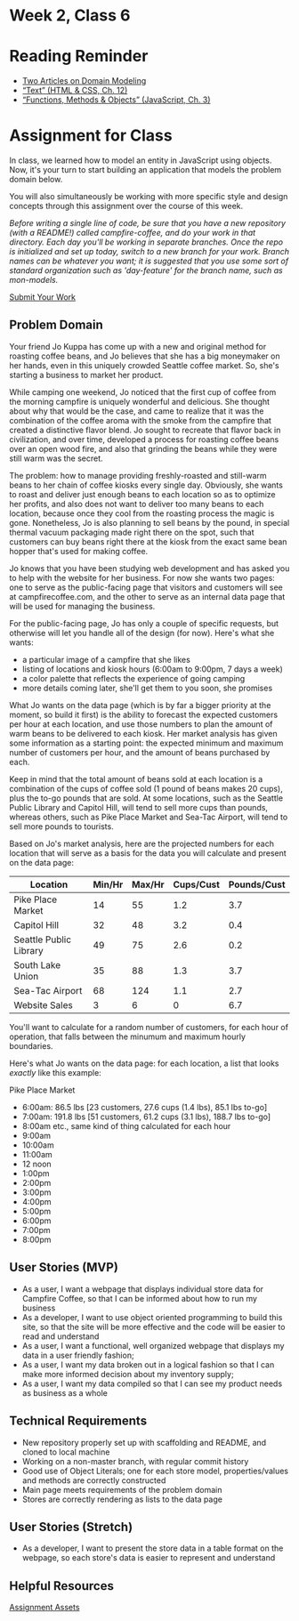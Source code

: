 # Week 2, Class 6

# Reading Reminder

* [Two Articles on Domain Modeling]()
* [“Text” (HTML & CSS, Ch. 12) ]()
* [“Functions, Methods & Objects” (JavaScript, Ch. 3)]()

# Assignment for Class
In class, we learned how to model an entity in JavaScript using objects. Now, it's your turn to start building an application that models the problem domain below.

You will also simultaneously be working with more specific style and design concepts through this assignment over the course of this week.

*Before writing a single line of code, be sure that you have a new repository (with a README!) called campfire-coffee, and do your work in that directory. Each day you'll be working in separate branches. Once the repo is initialized and set up today, switch to a new branch for your work. Branch names can be whatever you want; it is suggested that you use some sort of standard organization such as 'day-feature' for the branch name, such as mon-models.*

[Submit Your Work](https://canvas.instructure.com/courses/990569/assignments/4231827)

## Problem Domain

Your friend Jo Kuppa has come up with a new and original method for roasting coffee beans, and Jo believes that she has a big moneymaker on her hands, even in this uniquely crowded Seattle coffee market. So, she's starting a business to market her product.

While camping one weekend, Jo noticed that the first cup of coffee from the morning campfire is uniquely wonderful and delicious. She thought about why that would be the case, and came to realize that it was the combination of the coffee aroma with the smoke from the campfire that created a distinctive flavor blend. Jo sought to recreate that flavor back in civilization, and over time, developed a process for roasting coffee beans over an open wood fire, and also that grinding the beans while they were still warm was the secret.

The problem: how to manage providing freshly-roasted and still-warm beans to her chain of coffee kiosks every single day. Obviously, she wants to roast and deliver just enough beans to each location so as to optimize her profits, and also does not want to deliver too many beans to each location, because once they cool from the roasting process the magic is gone. Nonetheless, Jo is also planning to sell beans by the pound, in special thermal vacuum packaging made right there on the spot, such that customers can buy beans right there at the kiosk from the exact same bean hopper that's used for making coffee.

Jo knows that you have been studying web development and has asked you to help with the website for her business. For now she wants two pages: one to serve as the public-facing page that visitors and customers will see at campfirecoffee.com, and the other to serve as an internal data page that will be used for managing the business.

For the public-facing page, Jo has only a couple of specific requests, but otherwise will let you handle all of the design (for now). Here's what she wants:
- a particular image of a campfire that she likes
- listing of locations and kiosk hours (6:00am to 9:00pm, 7 days a week)
- a color palette that reflects the experience of going camping
- more details coming later, she'll get them to you soon, she promises

What Jo wants on the data page (which is by far a bigger priority at the moment, so build it first) is the ability to forecast the expected customers per hour at each location, and use those numbers to plan the amount of warm beans to be delivered to each kiosk. Her market analysis has given some information as a starting point: the expected minimum and maximum number of customers per hour, and the amount of beans purchased by each.

Keep in mind that the total amount of beans sold at each location is a combination of the cups of coffee sold (1 pound of beans makes 20 cups), plus the to-go pounds that are sold. At some locations, such as the Seattle Public Library and Capitol Hill, will tend to sell more cups than pounds, whereas others, such as Pike Place Market and Sea-Tac Airport, will tend to sell more pounds to tourists.

Based on Jo's market analysis, here are the projected numbers for each location that will serve as a basis for the data you will calculate and present on the data page:

| Location  | Min/Hr  | Max/Hr  | Cups/Cust  | Pounds/Cust  |
|---|---|---|---|---|
| Pike Place Market  | 14  | 55  | 1.2  | 3.7  |
| Capitol Hill  | 32  | 48  | 3.2  | 0.4  |
| Seattle Public Library  | 49  | 75  | 2.6  | 0.2  |
| South Lake Union  | 35  | 88  | 1.3  | 3.7  |
| Sea-Tac Airport  | 68  | 124  | 1.1  | 2.7  |
| Website Sales  | 3  | 6  | 0  | 6.7  |

You'll want to calculate for a random number of customers, for each hour of operation, that falls between the minumum and maximum hourly boundaries.

Here's what Jo wants on the data page: for each location, a list that looks *exactly* like this example:

Pike Place Market
- 6:00am: 86.5 lbs [23 customers, 27.6 cups (1.4 lbs), 85.1 lbs to-go]
- 7:00am: 191.8 lbs [51 customers, 61.2 cups (3.1 lbs), 188.7 lbs to-go]
- 8:00am etc., same kind of thing calculated for each hour
- 9:00am
- 10:00am
- 11:00am
- 12 noon
- 1:00pm
- 2:00pm
- 3:00pm
- 4:00pm
- 5:00pm
- 6:00pm
- 7:00pm
- 8:00pm

## User Stories (MVP)
 - As a user, I want a webpage that displays individual store data for Campfire Coffee, so that I can be informed about how to run my business
 - As a developer, I want to use object oriented programming to build this site, so that the site will be more effective and the code will be easier to read and understand
 - As a user, I want a functional, well organized webpage that displays my data in a user friendly fashion;
- As a user, I want my data broken out in a logical fashion so that I can make more informed decision about my inventory supply;
- As a user, I want my data compiled so that I can see my product needs as business as a whole

## Technical Requirements
 - New repository properly set up with scaffolding and README, and cloned to local machine
 - Working on a non-master branch, with regular commit history
 - Good use of Object Literals; one for each store model, properties/values and methods are correctly constructed
 - Main page meets requirements of the problem domain
 - Stores are correctly rendering as lists to the data page

## User Stories (Stretch)
 - As a developer, I want to present the store data in a table format on the webpage, so each store's data is easier to represent and understand

## Helpful Resources
[Assignment Assets](week-2/assets)
